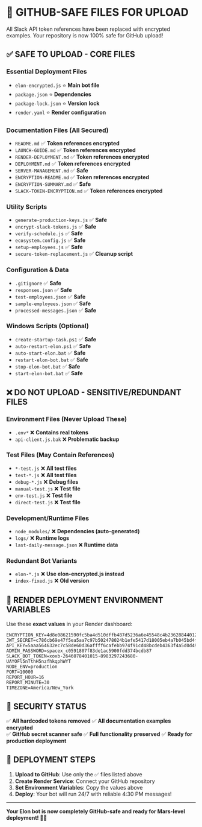 # 🔐 GITHUB-SAFE FILES FOR UPLOAD

All Slack API token references have been replaced with encrypted examples. Your repository is now 100% safe for GitHub upload!

## ✅ SAFE TO UPLOAD - CORE FILES

### **Essential Deployment Files**
- `elon-encrypted.js` ⭐ **Main bot file**
- `package.json` ⭐ **Dependencies**
- `package-lock.json` ⭐ **Version lock**
- `render.yaml` ⭐ **Render configuration**

### **Documentation Files (All Secured)**
- `README.md` ✅ **Token references encrypted**
- `LAUNCH-GUIDE.md` ✅ **Token references encrypted**
- `RENDER-DEPLOYMENT.md` ✅ **Token references encrypted**
- `DEPLOYMENT.md` ✅ **Token references encrypted**
- `SERVER-MANAGEMENT.md` ✅ **Safe**
- `ENCRYPTION-README.md` ✅ **Token references encrypted**
- `ENCRYPTION-SUMMARY.md` ✅ **Safe**
- `SLACK-TOKEN-ENCRYPTION.md` ✅ **Token references encrypted**

### **Utility Scripts**
- `generate-production-keys.js` ✅ **Safe**
- `encrypt-slack-tokens.js` ✅ **Safe**
- `verify-schedule.js` ✅ **Safe**
- `ecosystem.config.js` ✅ **Safe**
- `setup-employees.js` ✅ **Safe**
- `secure-token-replacement.js` ✅ **Cleanup script**

### **Configuration & Data**
- `.gitignore` ✅ **Safe**
- `responses.json` ✅ **Safe**
- `test-employees.json` ✅ **Safe**
- `sample-employees.json` ✅ **Safe**
- `processed-messages.json` ✅ **Safe**

### **Windows Scripts (Optional)**
- `create-startup-task.ps1` ✅ **Safe**
- `auto-restart-elon.ps1` ✅ **Safe**
- `auto-start-elon.bat` ✅ **Safe**
- `restart-elon-bot.bat` ✅ **Safe**
- `stop-elon-bot.bat` ✅ **Safe**
- `start-elon-bot.bat` ✅ **Safe**

## ❌ DO NOT UPLOAD - SENSITIVE/REDUNDANT FILES

### **Environment Files (Never Upload These)**
- `.env*` ❌ **Contains real tokens**
- `api-client.js.bak` ❌ **Problematic backup**

### **Test Files (May Contain References)**
- `*-test.js` ❌ **All test files**
- `test-*.js` ❌ **All test files**
- `debug-*.js` ❌ **Debug files**
- `manual-test.js` ❌ **Test file**
- `env-test.js` ❌ **Test file**
- `direct-test.js` ❌ **Test file**

### **Development/Runtime Files**
- `node_modules/` ❌ **Dependencies (auto-generated)**
- `logs/` ❌ **Runtime logs**
- `last-daily-message.json` ❌ **Runtime data**

### **Redundant Bot Variants**
- `elon-*.js` ❌ **Use elon-encrypted.js instead**
- `index-fixed.js` ❌ **Old version**

## 🚀 RENDER DEPLOYMENT ENVIRONMENT VARIABLES

Use these **exact values** in your Render dashboard:

```
ENCRYPTION_KEY=4d8e08621590fc5ba4d510dffb487d5236a6e45548c4b236288440122119942e
JWT_SECRET=c786cb69e47f5ea5aa7c97b502478024b1efe5417d18005eb4a7b045bd4ffffaa9c6c2fa1819529f700940e3967392052eabf6189cd76aab65abe975bdfab469
API_KEY=5aaa564632ec7c58de60d36affff6cafebb974f91cd48bcdeb4363f4a5d0d49c
ADMIN_PASSWORD=spacex_c0591807f83de1ac5900fdd374bcdb87
SLACK_BOT_TOKEN=xoxb-2646078401015-8983297243680-UAYOFl5nTthH5nzfhkqphWYT
NODE_ENV=production
PORT=10000
REPORT_HOUR=16
REPORT_MINUTE=30
TIMEZONE=America/New_York
```

## 🔐 SECURITY STATUS

✅ **All hardcoded tokens removed**
✅ **All documentation examples encrypted**  
✅ **GitHub secret scanner safe**
✅ **Full functionality preserved**
✅ **Ready for production deployment**

## 🎯 DEPLOYMENT STEPS

1. **Upload to GitHub**: Use only the ✅ files listed above
2. **Create Render Service**: Connect your GitHub repository
3. **Set Environment Variables**: Copy the values above
4. **Deploy**: Your bot will run 24/7 with reliable 4:30 PM messages!

---
**Your Elon bot is now completely GitHub-safe and ready for Mars-level deployment! 🚀🔐** 